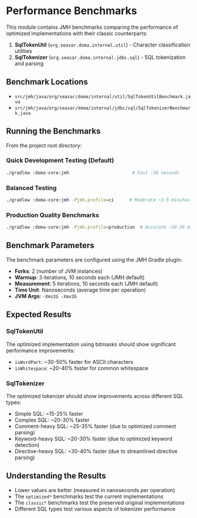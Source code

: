 # Performance Benchmarks

This module contains JMH benchmarks comparing the performance of optimized implementations
with their classic counterparts:

1. **SqlTokenUtil** (`org.seasar.doma.internal.util`) - Character classification utilities
2. **SqlTokenizer** (`org.seasar.doma.internal.jdbc.sql`) - SQL tokenization and parsing

## Benchmark Locations

- `src/jmh/java/org/seasar/doma/internal/util/SqlTokenUtilBenchmark.java`
- `src/jmh/java/org/seasar/doma/internal/jdbc/sql/SqlTokenizerBenchmark.java`

## Running the Benchmarks

From the project root directory:

### Quick Development Testing (Default)
```bash
./gradlew :doma-core:jmh                        # Fast ~30 seconds
```

### Balanced Testing
```bash
./gradlew :doma-core:jmh -Pjmh.profile=ci      # Moderate ~3-5 minutes
```

### Production Quality Benchmarks
```bash
./gradlew :doma-core:jmh -Pjmh.profile=production  # Accurate ~20-30 minutes
```

## Benchmark Parameters

The benchmark parameters are configured using the JMH Gradle plugin:

- **Forks**: 2 (number of JVM instances)
- **Warmup**: 3 iterations, 10 seconds each (JMH default)
- **Measurement**: 5 iterations, 10 seconds each (JMH default)
- **Time Unit**: Nanoseconds (average time per operation)
- **JVM Args**: `-Xms2G -Xmx2G`

## Expected Results

### SqlTokenUtil
The optimized implementation using bitmasks should show significant performance improvements:
- `isWordPart`: ~30-50% faster for ASCII characters
- `isWhitespace`: ~20-40% faster for common whitespace

### SqlTokenizer
The optimized tokenizer should show improvements across different SQL types:
- Simple SQL: ~15-25% faster
- Complex SQL: ~20-30% faster
- Comment-heavy SQL: ~25-35% faster (due to optimized comment parsing)
- Keyword-heavy SQL: ~20-30% faster (due to optimized keyword detection)
- Directive-heavy SQL: ~30-40% faster (due to streamlined directive parsing)

## Understanding the Results

- Lower values are better (measured in nanoseconds per operation)
- The `optimized*` benchmarks test the current implementations
- The `classic*` benchmarks test the preserved original implementations
- Different SQL types test various aspects of tokenizer performance
